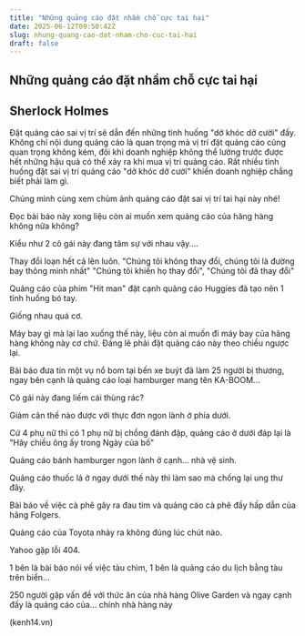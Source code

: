 ```yaml
---
title: "Những quảng cáo đặt nhầm chỗ cực tai hại"
date: 2025-06-12T09:50:42Z
slug: nhung-quang-cao-dat-nham-cho-cuc-tai-hai
draft: false
---
```


## Những quảng cáo đặt nhầm chỗ cực tai hại

## Sherlock Holmes

Đặt quảng cáo sai vị trí sẽ dẫn đến những tình huống "dở khóc dở cười" đấy.  
  Không chỉ nội dung quảng cáo là quan  trọng mà vị trí đặt quảng cáo  cũng quan trọng không kém, đôi khi doanh  nghiệp không thể lường trước  được hết những hậu quả có thể xảy ra khi  mua vị trí quảng cáo. Rất  nhiều tình huống đặt sai vị trí quảng cáo "dở  khóc dở cười" khiến doanh  nghiệp chẳng biết phải làm gì.

Chúng mình cùng xem chùm ảnh quảng cáo đặt sai vị trí tai hại này nhé!



Đọc bài báo này xong liệu còn ai muốn xem quảng cáo của hãng hàng không nữa không?


Kiểu như 2 cô gái này đang tâm sự với nhau vậy....


Thay đổi loạn hết cả lên luôn. "Chúng tôi không thay đổi, chúng tôi là đường bay thông minh nhất"
"Chúng tôi khiến họ thay đổi", "Chúng tôi đã thay đổi"


Quảng cáo của phim "Hit man" đặt cạnh quảng cáo Huggies đã tạo nên 1 tình huống bó tay.


Giống nhau quá cơ.


Máy bay gì mà lại lao xuống thế này, liệu còn ai muốn đi máy bay của hãng hàng không này cơ chứ.
Đáng lẽ phải đặt quảng cáo này theo chiều ngược lại.


Bài báo đưa tin một vụ nổ bom tại bến xe buýt đã làm 25 người bị thương,
 ngay bên cạnh là quảng cáo loại hamburger mang tên KA-BOOM...


Cô gái này đang liếm cái thùng rác?


Giảm cân thế nào được với thực đơn ngon lành ở phía dưới.


Cứ 4 phụ nữ thì có 1 phụ nữ bị chồng đánh đập,
quảng cáo ở dưới đáp lại là "Hãy chiều ông ấy trong Ngày của bố" 


Quảng cáo bánh hamburger ngon lành ở cạnh... nhà vệ sinh.


Quảng cáo thuốc lá ở ngay dưới thế này thì làm sao mà chống lại ung thư đây.


Bài báo về việc cà phê gây ra đau tim và quảng cáo cà phê đầy hấp dẫn của hãng Folgers.


Quảng cáo của Toyota nhảy ra không đúng lúc chút nào.


Yahoo gặp lỗi 404.


1 bên là bài báo nói về việc tàu chìm, 1 bên là quảng cáo du lịch bằng tàu trên biển...


250 người gặp vấn đề với thức ăn của nhà hàng Olive Garden 
và ngay cạnh đấy là quảng cáo của... chính nhà hàng này
​ 
     
(kenh14.vn)